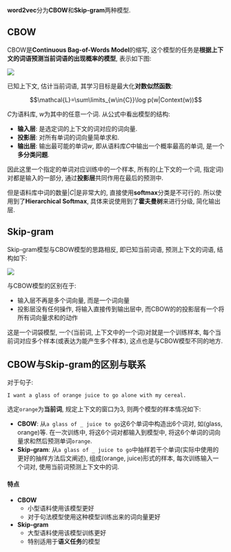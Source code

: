 **word2vec**分为**CBOW**和**Skip-gram**两种模型.

## CBOW

CBOW是**Continuous Bag-of-Words Model**的缩写, 这个模型的任务是**根据上下文的词语预测当前词语的出现概率的模型**, 表示如下图:

![](http://garnet.oss-cn-shenzhen.aliyuncs.com/18-10-21/56101793.jpg)

 

已知上下文, 估计当前词语, 其学习目标是最大化**对数似然函数**:

$$\mathcal{L}=\sum\limits_{w\in{C}}\log p(w|Context(w))$$

$C$为语料库, $w$为其中的任意一个词. 从公式中看出模型的结构:

- **输入层**: 是选定词的上下文的词对应的词向量.
- **投影层**: 对所有单词的词向量简单求和.
- **输出层**: 输出最可能的单词$w$, 即从语料库$C$中输出一个概率最高的单词, 是一个**多分类问题**.

因此这里一个指定的单词对应训练中的一个样本, 所有的(上下文的一个词, 指定词)对都是输入的一部分, 通过**投影层**共同作用在最后的预测中.

但是语料库中词的数量$|C|$是非常大的, 直接使用**softmax**分类是不可行的. 所以使用到了**Hierarchical Softmax**, 具体来说使用到了**霍夫曼树**来进行分级, 简化输出层.

## Skip-gram

Skip-gram模型与CBOW模型的思路相反, 即已知当前词语, 预测上下文的词语, 结构如下:

![](http://garnet.oss-cn-shenzhen.aliyuncs.com/18-10-21/12838369.jpg)

与CBOW模型的区别在于:

- 输入层不再是多个词向量, 而是一个词向量
- 投影层没有任何操作, 将输入直接传到输出层中, 而CBOW的的投影层有一个将所有词向量求和的动作

这是一个词袋模型, 一个(当前词, 上下文中的一个词)对就是一个训练样本, 每个当前词对应多个样本(或表达为能产生多个样本), 这点也是与CBOW模型不同的地方.

## CBOW与Skip-gram的区别与联系

对于句子:

`I want a glass of orange juice to go alone with my cereal.`

选定`orange`为**当前词**, 规定上下文的窗口为3, 则两个模型的样本情况如下:

- **CBOW**: 从`a glass of _ juice to go`这6个单词中构造出6个词对, 如(glass, orange)等. 在一次训练中, 将这6个词对都输入到模型中, 将这6个单词的词向量求和然后预测单词`orange`.
- **Skip-gram**: 从`a glass of _ juice to go`中抽样若干个单词(实际中使用的更好的抽样方法后文阐述), 组成(orange, juice)形式的样本, 每次训练输入一个词对, 使用当前词预测上下文中的词.

#### 特点

- **CBOW**
  - 小型语料使用该模型更好
  - 对于句法模型使用这种模型训练出来的词向量更好
- **Skip-gram**
  - 大型语料使用该模型训练更好
  - 特别适用于**语义任务**的模型


